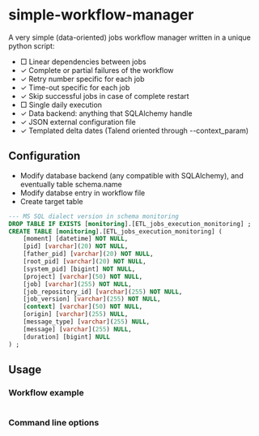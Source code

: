 # simple-workflow-manager

A very simple (data-oriented) jobs workflow manager written in a unique python script:

* □ Linear dependencies between jobs
* ✓ Complete or partial failures of the workflow
* ✓ Retry number specific for each job
* ✓ Time-out specific for each job
* ✓ Skip successful jobs in case of complete restart
* □ Single daily execution
* ✓ Data backend: anything that SQLAlchemy handle
* ✓ JSON external configuration file
* ✓ Templated delta dates (Talend oriented through --context_param)

## Configuration

* Modify database backend (any compatible with SQLAlchemy), and eventually table schema.name
* Modify databse entry in workflow file
* Create target table

```sql
--- MS SQL dialect version in schema monitoring
DROP TABLE IF EXISTS [monitoring].[ETL_jobs_execution_monitoring] ;
CREATE TABLE [monitoring].[ETL_jobs_execution_monitoring] (
	[moment] [datetime] NOT NULL,
	[pid] [varchar](20) NOT NULL,
	[father_pid] [varchar](20) NOT NULL,
	[root_pid] [varchar](20) NOT NULL,
	[system_pid] [bigint] NOT NULL,
	[project] [varchar](50) NOT NULL,
	[job] [varchar](255) NOT NULL,
	[job_repository_id] [varchar](255) NOT NULL,
	[job_version] [varchar](255) NOT NULL,
	[context] [varchar](50) NOT NULL,
	[origin] [varchar](255) NULL,
	[message_type] [varchar](255) NULL,
	[message] [varchar](255) NULL,
	[duration] [bigint] NULL
) ;
```

## Usage

### Workflow example

```json
```

### Command line options
